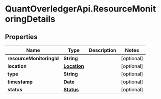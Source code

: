 # QuantOverledgerApi.ResourceMonitoringDetails

## Properties

Name | Type | Description | Notes
------------ | ------------- | ------------- | -------------
**resourceMonitoringId** | **String** |  | [optional] 
**location** | [**Location**](Location.md) |  | [optional] 
**type** | **String** |  | [optional] 
**timestamp** | **Date** |  | [optional] 
**status** | [**Status**](Status.md) |  | [optional] 


